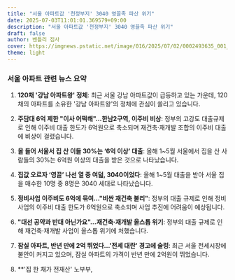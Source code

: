 ```yaml
---
title: "서울 아파트값 '천정부지' 3040 영끌족 파산 위기"
date: 2025-07-03T11:01:01.369579+09:00
description: "서울 아파트값 '천정부지' 3040 영끌족 파산 위기"
draft: false
author: 벤틀리 집사
cover: https://imgnews.pstatic.net/image/016/2025/07/02/0002493635_001_20250702111714109.png?type=nf142_103
theme: light
---
```


### 서울 아파트 관련 뉴스 요약

1. **120채 '강남 아파트왕' 정체**: 최근 서울 강남 아파트값이 급등하고 있는 가운데, 120채의 아파트를 소유한 '강남 아파트왕'의 정체에 관심이 쏠리고 있습니다.

2. **주담대 6억 제한 "이사 어떡해"…한남2구역, 이주비 비상**: 정부의 고강도 대출규제로 인해 이주비 대출 한도가 6억원으로 축소되며 재건축·재개발 조합의 이주비 대출에 비상이 걸렸습니다.

3. **올 들어 서울서 집 산 이들 30%는 ‘6억 이상’ 대출**: 올해 1~5월 서울에서 집을 산 사람들의 30%는 6억원 이상의 대출을 받은 것으로 나타났습니다.

4. **집값 오르자 ‘영끌’ 나선 열 중 여덟, 3040이었다**: 올해 1~5월 대출을 받아 서울 집을 매수한 10명 중 8명은 3040 세대로 나타났습니다.

5. **정비사업 이주비도 6억에 묶여…"비싼 재건축 불리"**: 정부의 대출 규제로 인해 정비사업의 이주비 대출 한도가 6억원으로 축소되며 사업 추진에 어려움이 예상됩니다.

6. **"대선 공약과 반대 아닌가요"...재건축·재개발 올스톱 위기**: 정부의 대출 규제로 인해 재건축·재개발 사업이 올스톱 위기에 처했습니다.

7. **잠실 아파트, 반년 만에 2억 뛰었다…'전세 대란' 경고에 술렁**: 최근 서울 전세시장에 불안이 커지고 있으며, 잠실 아파트의 가격이 반년 만에 2억원이 뛰었습니다.

8. **'집 한 채가 전재산' 노부부,